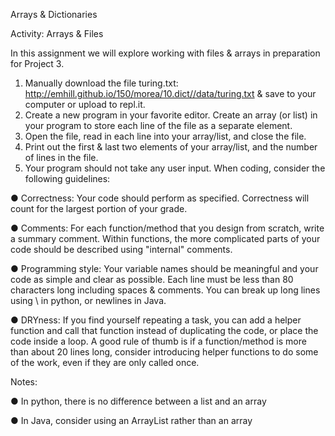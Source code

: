 Arrays & Dictionaries

Activity: Arrays & Files

In this assignment we will explore working with files & arrays in preparation for Project 3.
1. Manually download the file turing.txt:
http://emhill.github.io/150/morea/10.dict//data/turing.txt & save to your computer or
upload to repl.it.
2. Create a new program in your favorite editor. Create an array (or list) in your program to
store each line of the file as a separate element.
3. Open the file, read in each line into your array/list, and close the file.
4. Print out the first & last two elements of your array/list, and the number of lines in the
file.
5. Your program should not take any user input.
When coding, consider the following guidelines:

● Correctness: Your code should perform as specified. Correctness will count for the
largest portion of your grade.

● Comments: For each function/method that you design from scratch, write a summary
comment. Within functions, the more complicated parts of your code should be
described using "internal" comments.

● Programming style: Your variable names should be meaningful and your code as simple
and clear as possible. Each line must be less than 80 characters long including spaces &
comments. You can break up long lines using \ in python, or newlines in Java.

● DRYness: If you find yourself repeating a task, you can add a helper function and call
that function instead of duplicating the code, or place the code inside a loop. A good
rule of thumb is if a function/method is more than about 20 lines long, consider
introducing helper functions to do some of the work, even if they are only called once.

Notes:

● In python, there is no difference between a list and an array

● In Java, consider using an ArrayList rather than an array
